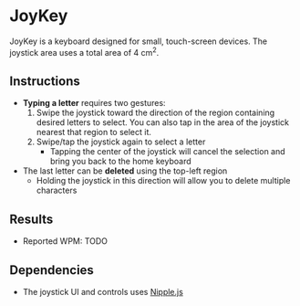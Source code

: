 # JoyKey

JoyKey is a keyboard designed for small, touch-screen devices. The joystick area uses a total area of 4 cm<sup>2</sup>.

## Instructions
- **Typing a letter** requires two gestures:
    1. Swipe the joystick toward the direction of the region containing desired letters to select. You can also tap in the area of the joystick nearest that region to select it.
    2. Swipe/tap the joystick again to select a letter
        - Tapping the center of the joystick will cancel the selection and bring you back to the home keyboard
- The last letter can be **deleted** using the top-left region
    - Holding the joystick in this direction will allow you to delete multiple characters

## Results

- Reported WPM: TODO

## Dependencies
- The joystick UI and controls uses [Nipple.js](https://github.com/yoannmoinet/nipplejs)
